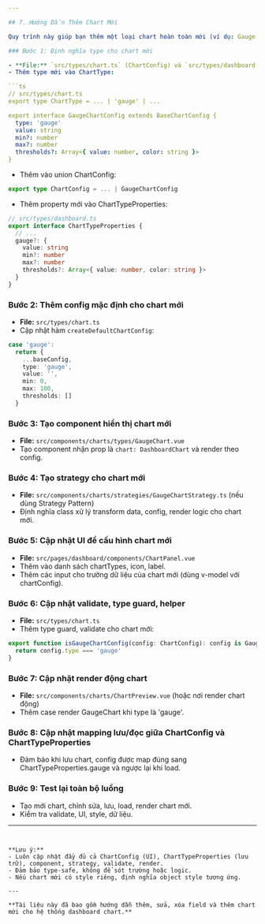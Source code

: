 ```yaml
---

## 7. Hướng Dẫn Thêm Chart Mới

Quy trình này giúp bạn thêm một loại chart hoàn toàn mới (ví dụ: Gauge, Heatmap, ...), đảm bảo đồng bộ, type-safe và dễ mở rộng.

### Bước 1: Định nghĩa type cho chart mới

- **File:** `src/types/chart.ts` (ChartConfig) và `src/types/dashboard.ts` (ChartTypeProperties)
- Thêm type mới vào ChartType:

```ts
// src/types/chart.ts
export type ChartType = ... | 'gauge' | ...

export interface GaugeChartConfig extends BaseChartConfig {
  type: 'gauge'
  value: string
  min?: number
  max?: number
  thresholds?: Array<{ value: number, color: string }>
}
```

- Thêm vào union ChartConfig:

```ts
export type ChartConfig = ... | GaugeChartConfig
```

- Thêm property mới vào ChartTypeProperties:

```ts
// src/types/dashboard.ts
export interface ChartTypeProperties {
  // ...
  gauge?: {
    value: string
    min?: number
    max?: number
    thresholds?: Array<{ value: number, color: string }>
  }
}
```

### Bước 2: Thêm config mặc định cho chart mới

- **File:** `src/types/chart.ts`
- Cập nhật hàm `createDefaultChartConfig`:

```ts
case 'gauge':
  return {
    ...baseConfig,
    type: 'gauge',
    value: '',
    min: 0,
    max: 100,
    thresholds: []
  }
```

### Bước 3: Tạo component hiển thị chart mới

- **File:** `src/components/charts/types/GaugeChart.vue`
- Tạo component nhận prop là `chart: DashboardChart` và render theo config.

### Bước 4: Tạo strategy cho chart mới

- **File:** `src/components/charts/strategies/GaugeChartStrategy.ts` (nếu dùng Strategy Pattern)
- Định nghĩa class xử lý transform data, config, render logic cho chart mới.

### Bước 5: Cập nhật UI để cấu hình chart mới

- **File:** `src/pages/dashboard/components/ChartPanel.vue`
- Thêm vào danh sách chartTypes, icon, label.
- Thêm các input cho trường dữ liệu của chart mới (dùng v-model với chartConfig).

### Bước 6: Cập nhật validate, type guard, helper

- **File:** `src/types/chart.ts`
- Thêm type guard, validate cho chart mới:

```ts
export function isGaugeChartConfig(config: ChartConfig): config is GaugeChartConfig {
  return config.type === 'gauge'
}
```

### Bước 7: Cập nhật render động chart

- **File:** `src/components/charts/ChartPreview.vue` (hoặc nơi render chart động)
- Thêm case render GaugeChart khi type là 'gauge'.

### Bước 8: Cập nhật mapping lưu/đọc giữa ChartConfig và ChartTypeProperties

- Đảm bảo khi lưu chart, config được map đúng sang ChartTypeProperties.gauge và ngược lại khi load.

### Bước 9: Test lại toàn bộ luồng

- Tạo mới chart, chỉnh sửa, lưu, load, render chart mới.
- Kiểm tra validate, UI, style, dữ liệu.

---
```


**Lưu ý:**
- Luôn cập nhật đầy đủ cả ChartConfig (UI), ChartTypeProperties (lưu trữ), component, strategy, validate, render.
- Đảm bảo type-safe, không để sót trường hoặc logic.
- Nếu chart mới có style riêng, định nghĩa object style tương ứng.

---

**Tài liệu này đã bao gồm hướng dẫn thêm, sửa, xóa field và thêm chart mới cho hệ thống dashboard chart.** 